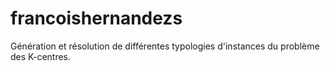 # francoishernandezs
Génération et résolution de différentes typologies d'instances du problème des K-centres.
